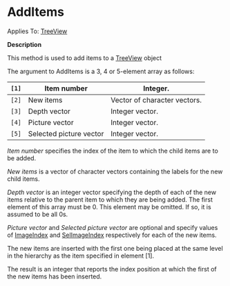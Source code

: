 




<h1 class="heading"><span class="name">AddItems</span></h1>

Applies To: [TreeView](./treeview.md)


**Description**


This method is used to add items to a [TreeView](./treeview.md) object




The argument to AddItems is a 3, 4 or 5-element array as follows:


| `[1]` | Item number | Integer. |
| --- | --- | ---  |
| `[2]` | New items | Vector of character vectors. |
| `[3]` | Depth vector | Integer vector. |
| `[4]` | Picture vector | Integer vector. |
| `[5]` | Selected picture vector | Integer vector. |



*Item number* specifies the index of the item to which the child items are to be added.


*New items* is a vector of character vectors containing the labels for the new child items.


*Depth vector* is an integer vector specifying the depth of each of the new items relative to the parent item to which they are being added. The first element of this array must be 0. This element may be omitted. If so, it is assumed to be all 0s.


*Picture vector* and *Selected picture vector* are optional and specify values of [ImageIndex](./imageindex.md) and [SelImageIndex](./selimageindex.md) respectively for each of the new items.


The new items are inserted with the first one being placed at the same level in the hierarchy as the item specified in element [1].


The result is an integer that reports the index position at which the first of the new items has been inserted.


